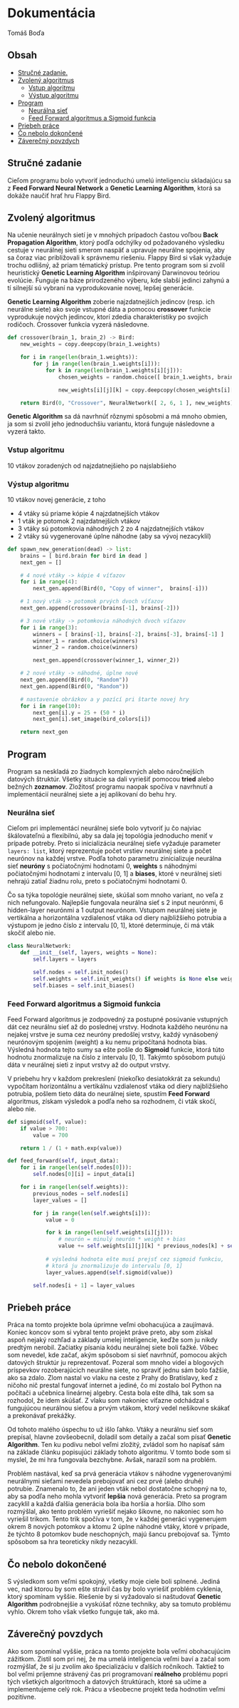 # Dokumentácia
Tomáš Boďa

## Obsah
* [ Stručné zadanie. ](#strucne-zadanie)
* [ Zvolený algoritmus ](#zvoleny-algoritmus)
  * [ Vstup algoritmu ](#vstup-algoritmu)
  * [ Výstup algoritmu ](#vystup-algoritmu)
* [ Program ](#program)
  * [ Neurálna sieť ](#neuralna-siet)
  * [ Feed Forward algoritmus a Sigmoid funkcia ](#feed-forward-sigmoid)
* [ Priebeh práce ](#priebeh-prace)
* [ Čo nebolo dokončené ](#co-nebolo-dokoncene)
* [ Záverečný povzdych ](#zaverecny-povzdych)

<a name="strucne-zadanie"></a>
## Stručné zadanie
Cieľom programu bolo vytvoriť jednoduchú umelú inteligenciu skladajúcu sa z **Feed Forward Neural Network** a **Genetic Learning Algorithm**, ktorá sa dokáže naučiť hrať hru Flappy Bird.

<a name="zvoleny-algoritmus"></a>
## Zvolený algoritmus
Na učenie neurálnych sietí je v mnohých prípadoch častou voľbou **Back Propagation Algorithm**, ktorý podľa odchýlky od požadovaného výsledku cestuje v neurálnej sieti smerom naspäť a upravuje neurálne spojenia, aby sa čoraz viac približovali k správnemu riešeniu. Flappy Bird si však vyžaduje trochu odlišný, až priam tématický prístup. Pre tento program som si zvolil heuristický **Genetic Learning Algorithm** inšpirovaný Darwinovou teóriou evolúcie. Funguje na báze prirodzeného výberu, kde slabší jedinci zahynú a tí silnejší sú vybraní na vyprodukovanie novej, lepšej generácie.

**Genetic Learning Algorithm** zoberie najzdatnejších jedincov (resp. ich neurálne siete) ako svoje vstupné dáta a pomocou **crossover** funkcie vyprodukuje nových jedincov, ktorí zdedia charakteristiky po svojich rodičoch. Crossover funkcia vyzerá následovne.

```python
def crossover(brain_1, brain_2) -> Bird:
    new_weights = copy.deepcopy(brain_1.weights)

    for i in range(len(brain_1.weights)):
        for j in range(len(brain_1.weights[i])):
            for k in range(len(brain_1.weights[i][j])):
                chosen_weights = random.choice([ brain_1.weights, brain_2.weights ])

                new_weights[i][j][k] = copy.deepcopy(chosen_weights[i][j][k])

    return Bird(0, "Crossover", NeuralNetwork([ 2, 6, 1 ], new_weights))
```

**Genetic Algorithm** sa dá navrhnúť rôznymi spôsobmi a má mnoho obmien, ja som si zvolil jeho jednoduchšiu variantu, ktorá funguje následovne a vyzerá takto.

<a name="vstup-algoritmu"></a>
### Vstup algoritmu
10 vtákov zoradených od najzdatnejšieho po najslabšieho

<a name="vystup-algoritmu"></a>
### Výstup algoritmu
10 vtákov novej generácie, z toho
- 4 vtáky sú priame kópie 4 najzdatnejších vtákov
- 1 vták je potomok 2 najzdatnejších vtákov
- 3 vtáky sú potomkovia náhodných 2 zo 4 najzdatnejších vtákov
- 2 vtáky sú vygenerované úplne náhodne (aby sa vývoj nezacyklil)

```python
def spawn_new_generation(dead) -> list:
    brains = [ bird.brain for bird in dead ]
    next_gen = []

    # 4 nové vtáky -> kópie 4 víťazov
    for i in range(4):
        next_gen.append(Bird(0, "Copy of winner",  brains[-i]))

    # 1 nový vták -> potomok prvých dvoch víťazov
    next_gen.append(crossover(brains[-1], brains[-2]))

    # 3 nové vtáky -> potomkovia náhodných dvoch víťazov
    for i in range(3):
        winners = [ brains[-1], brains[-2], brains[-3], brains[-1] ]
        winner_1 = random.choice(winners)
        winner_2 = random.choice(winners)

        next_gen.append(crossover(winner_1, winner_2))

    # 2 nové vtáky -> náhodné, úplne nové
    next_gen.append(Bird(0, "Random"))
    next_gen.append(Bird(0, "Random"))

    # nastavenie obrázkov a y pozící pri štarte novej hry
    for i in range(10):
        next_gen[i].y = 25 + (50 * i)
        next_gen[i].set_image(bird_colors[i])

    return next_gen
```

<a name="program"></a>
## Program
Program sa neskladá zo žiadnych komplexných alebo náročnejších datových štruktúr. Všetky situácie sa dali vyriešiť pomocou **tried** alebo bežných **zoznamov**. Zložitosť programu naopak spočíva v navrhnutí a implementácií neurálnej siete a jej aplikovaní do behu hry.

<a name="neuralna-siet"></a>
### Neurálna sieť
Cieľom pri implementácí neurálnej sieťe bolo vytvoriť ju čo najviac škálovateľnú a flexibilnú, aby sa dala jej topológia jednoducho meniť v prípade potreby. Preto si inicializácia neurálnej sieťe vyžaduje parameter `layers: list`, ktorý reprezentuje počet vrstiev neurálnej siete a počet neurónov na každej vrstve. Podľa tohoto parametru zinicializuje neurálna sieť **neuróny** s počiatočnými hodnotami 0, **weights** s náhodnými počiatočnými hodnotami z intervalu [0, 1] a **biases**, ktoré v neurálnej sieti nehrajú zatiaľ žiadnu rolu, preto s počiatočnými hodnotami 0.

Čo sa týka topológie neurálnej siete, skúšal som mnoho variant, no veľa z nich nefungovalo. Najlepšie fungovala neurálna sieť s 2 input neurónmi, 6 hidden-layer neurónmi a 1 output neurónom. Vstupom neurálnej siete je vertikálna a horizontálna vzdialenosť vtáka od diery najbližšieho potrubia a výstupom je jedno číslo z intervalu [0, 1], ktoré determinuje, či má vták skočiť alebo nie.

```python
class NeuralNetwork:
    def __init__(self, layers, weights = None):
        self.layers = layers

        self.nodes = self.init_nodes()
        self.weights = self.init_weights() if weights is None else weights
        self.biases = self.init_biases()
```

<a name="feed-forward-sigmoid"></a>
### Feed Forward algoritmus a Sigmoid funkcia
Feed Forward algoritmus je zodpovedný za postupné posúvanie vstupných dát cez neurálnu sieť až do poslednej vrstvy. Hodnota každého neurónu na nejakej vrstve je suma cez neuróny predošlej vrstvy, každý vynásobený neurónovým spojením (weight) a ku nemu pripočítaná hodnota bias. Výsledná hodnota tejto sumy sa ešte pošle do **Sigmoid** funkcie, ktorá túto hodnotu znormalizuje na číslo z intervalu [0, 1]. Takýmto spôsobom putujú dáta v neurálnej sieti z input vrstvy až do output vrstvy.

V priebehu hry v každom prekreslení (niekoľko desiatokkrát za sekundu) vypočítam horizontálnu a vertikálnu vzdialenosť vtáka od diery najbližšieho potrubia, pošlem tieto dáta do neurálnej siete, spustím **Feed Forward** algoritmus, získam výsledok a podľa neho sa rozhodnem, či vták skočí, alebo nie.

```python
def sigmoid(self, value):
    if value > 700:
        value = 700

    return 1 / (1 + math.exp(value))
```

```python
def feed_forward(self, input_data):
    for i in range(len(self.nodes[0])):
        self.nodes[0][i] = input_data[i]

    for i in range(len(self.weights)):
        previous_nodes = self.nodes[i]
        layer_values = []

        for j in range(len(self.weights[i])):
            value = 0

            for k in range(len(self.weights[i][j])):
                # neurón = minulý neurón * weight + bias
                value += self.weights[i][j][k] * previous_nodes[k] + self.biases[i][j]
  
            # výsledná hodnota ešte musí prejsť cez sigmoid funkciu,
            # ktorá ju znormalizuje do intervalu [0, 1]
            layer_values.append(self.sigmoid(value))

        self.nodes[i + 1] = layer_values
```

<a name="priebeh-prace"></a>
## Priebeh práce
Práca na tomto projekte bola úprimne veľmi obohacujúca a zaujímavá. Koniec koncov som si vybral tento projekt práve preto, aby som získal aspoň nejaký rozhľad a základy umelej inteligencie, keďže som ju nikdy predtým nerobil. Začiatky písania kódu neurálnej siete boli ťažké. Vôbec som nevedel, kde začať, akým spôsobom si sieť navrhnúť, pomocou akých datových štruktúr ju reprezentovať. Pozeral som mnoho videí a blogových príspevkov rozoberajúcich neurálne siete, no spraviť jednu sám bolo ťažšie, ako sa zdalo. Zlom nastal vo vlaku na ceste z Prahy do Bratislavy, keď z ničoho nič prestal fungovať internet a jediné, čo mi zostalo bol Python na počítači a učebnica lineárnej algebry. Cesta bola ešte dlhá, tak som sa rozhodol, že idem skúšať. Z vlaku som nakoniec víťazne odchádzal s fungujúcou neurálnou sieťou a prvým vtákom, ktorý vedel nešikovne skákať a prekonávať prekážky.

Od tohoto malého úspechu to už išlo ľahko. Vtáky a neurálnu sieť som prepísal, hlavne zovšeobecnil, doladil som detaily a začal som písať **Genetic Algorithm**. Ten ku podivu nebol veľmi zložitý, zvládol som ho napísať sám na základe článku popisujúci základy tohoto algoritmu. V tomto bode som si myslel, že mi hra fungovala bezchybne. Avšak, narazil som na problém.

Problém nastával, keď sa prvá generácia vtákov s náhodne vygenerovanými neurálnymi sieťami nevedela prebojovať ani cez prvé (alebo druhé) potrubie. Znamenalo to, že ani jeden vták nebol dostatočne schopný na to, aby sa podľa neho mohla vytvoriť **lepšia** nová generácia. Preto sa program zacyklil a každá ďalšia generácia bola iba horšia a horšia. Dlho som rozmýšlal, ako tento problém vyriešiť nejako šikovne, no nakoniec som ho vyriešil trikom. Tento trik spočíva v tom, že v každej generáci vygenerujem okrem 8 nových potomkov a ktomu 2 úplne náhodné vtáky, ktoré v prípade, že týchto 8 potomkov bude neschopných, majú šancu prebojovať sa. Týmto spôsobom sa hra teoreticky nikdy nezacyklí.

<a name="co-nebolo-dokoncene"></a>
## Čo nebolo dokončené
S výsledkom som veľmi spokojný, všetky moje ciele boli splnené. Jediná vec, nad ktorou by som ešte strávil čas by bolo vyriešiť problém cyklenia, ktorý spomínam vyššie. Riešenie by si vyžadovalo si naštudovať **Genetic Algorithm** podrobnejšie a vyskúšať rôzne techniky, aby sa tomuto problému vyhlo. Okrem toho však všetko funguje tak, ako má.

<a name="zaverecny-povzdych"></a>
## Záverečný povzdych
Ako som spomínal vyššie, práca na tomto projekte bola veľmi obohacujúcim zážitkom. Zistil som pri nej, že ma umelá inteligencia veľmi baví a začal som rozmýšlať, že si ju zvolím ako špecializáciu v ďalších ročníkoch. Taktiež to bol veľmi príjemne strávený čas pri programovaní **reálneho** problému popri tých všetkých algoritmoch a datových štruktúrach, ktoré sa učíme a implementujeme celý rok. Prácu a všeobecne projekt teda hodnotím veľmi pozitívne.
